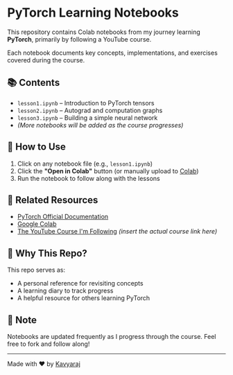 # PyTorch Learning Notebooks

This repository contains Colab notebooks from my journey learning **PyTorch**, primarily by following a YouTube course.

Each notebook documents key concepts, implementations, and exercises covered during the course.

## 📚 Contents

- `lesson1.ipynb` – Introduction to PyTorch tensors
- `lesson2.ipynb` – Autograd and computation graphs
- `lesson3.ipynb` – Building a simple neural network
- *(More notebooks will be added as the course progresses)*

## 🚀 How to Use

1. Click on any notebook file (e.g., `lesson1.ipynb`)
2. Click the **"Open in Colab"** button (or manually upload to [Colab](https://colab.research.google.com/))
3. Run the notebook to follow along with the lessons

## 🔗 Related Resources

- [PyTorch Official Documentation](https://pytorch.org/docs/)
- [Google Colab](https://colab.research.google.com/)
- [The YouTube Course I'm Following](#) *(insert the actual course link here)*

## 🧠 Why This Repo?

This repo serves as:
- A personal reference for revisiting concepts
- A learning diary to track progress
- A helpful resource for others learning PyTorch

## 📌 Note

Notebooks are updated frequently as I progress through the course. Feel free to fork and follow along!

---

Made with ❤️ by [Kavyaraj](https://github.com/kavyarajegoist)

